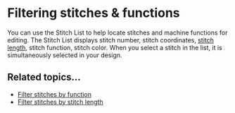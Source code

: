 # Filtering stitches & functions

You can use the Stitch List to help locate stitches and machine functions for editing. The Stitch List displays stitch number, stitch coordinates, [stitch length](../../glossary/glossary), stitch function, stitch color. When you select a stitch in the list, it is simultaneously selected in your design.

## Related topics...

- [Filter stitches by function](Filter_stitches_by_function)
- [Filter stitches by stitch length](Filter_stitches_by_stitch_length)

